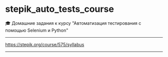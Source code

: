 

# stepik_auto_tests_course


🎓 Домашние задания к курсу "Автоматизация тестирования с помощью Selenium и Python"

---


https://stepik.org/course/575/syllabus


---
